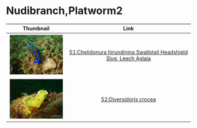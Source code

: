 # Nudibranch,Platworm2

| Thumbnail | Link |
| :---: | :---: |
| ![](../../.gitbook/assets/small-chelidonura-hirundinina.jpg)  | [51:Chelidonura hirundinina,Swallotail Headshield Slug, Leech Aglaja](51-chelidonura-hirundinina-swallotail-headshield-slug-leech-aglaja.md) |
| ![](../../.gitbook/assets/small-diversidoris-crocea.jpg)  | [52:Diversidoris crocea](52-diversidoris-crocea.md) |




